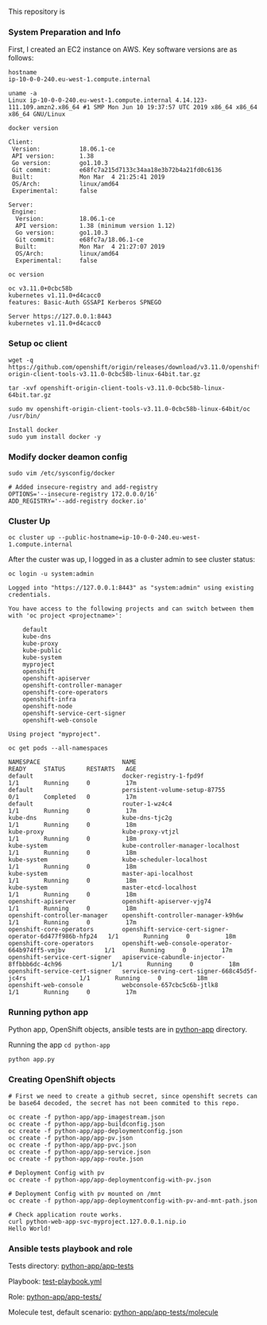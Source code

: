 This repository is 


### System Preparation and Info 
First, I created an EC2 instance on AWS. Key software versions are as follows:
```
hostname  
ip-10-0-0-240.eu-west-1.compute.internal
```

```
uname -a
Linux ip-10-0-0-240.eu-west-1.compute.internal 4.14.123-111.109.amzn2.x86_64 #1 SMP Mon Jun 10 19:37:57 UTC 2019 x86_64 x86_64 x86_64 GNU/Linux
```

```
docker version

Client:
 Version:           18.06.1-ce
 API version:       1.38
 Go version:        go1.10.3
 Git commit:        e68fc7a215d7133c34aa18e3b72b4a21fd0c6136
 Built:             Mon Mar  4 21:25:41 2019
 OS/Arch:           linux/amd64
 Experimental:      false

Server:
 Engine:
  Version:          18.06.1-ce
  API version:      1.38 (minimum version 1.12)
  Go version:       go1.10.3
  Git commit:       e68fc7a/18.06.1-ce
  Built:            Mon Mar  4 21:27:07 2019
  OS/Arch:          linux/amd64
  Experimental:     false
```

```
oc version

oc v3.11.0+0cbc58b
kubernetes v1.11.0+d4cacc0
features: Basic-Auth GSSAPI Kerberos SPNEGO

Server https://127.0.0.1:8443
kubernetes v1.11.0+d4cacc0
```


### Setup oc client 

```
wget -q https://github.com/openshift/origin/releases/download/v3.11.0/openshift-origin-client-tools-v3.11.0-0cbc58b-linux-64bit.tar.gz

tar -xvf openshift-origin-client-tools-v3.11.0-0cbc58b-linux-64bit.tar.gz

sudo mv openshift-origin-client-tools-v3.11.0-0cbc58b-linux-64bit/oc /usr/bin/

Install docker 
sudo yum install docker -y
```

### Modify docker deamon config 
```
sudo vim /etc/sysconfig/docker

# Added insecure-registry and add-registry
OPTIONS='--insecure-registry 172.0.0.0/16'
ADD_REGISTRY='--add-registry docker.io'
```

### Cluster Up
```
oc cluster up --public-hostname=ip-10-0-0-240.eu-west-1.compute.internal
```
After the custer was up, I logged in as a cluster admin to see cluster status:
```
oc login -u system:admin

Logged into "https://127.0.0.1:8443" as "system:admin" using existing credentials.

You have access to the following projects and can switch between them with 'oc project <projectname>':

    default
    kube-dns
    kube-proxy
    kube-public
    kube-system
    myproject
    openshift
    openshift-apiserver
    openshift-controller-manager
    openshift-core-operators
    openshift-infra
    openshift-node
    openshift-service-cert-signer
    openshift-web-console

Using project "myproject".
```

```
oc get pods --all-namespaces

NAMESPACE                       NAME                                                      READY     STATUS      RESTARTS   AGE
default                         docker-registry-1-fpd9f                                   1/1       Running     0          17m
default                         persistent-volume-setup-87755                             0/1       Completed   0          17m
default                         router-1-wz4c4                                            1/1       Running     0          17m
kube-dns                        kube-dns-tjc2g                                            1/1       Running     0          18m
kube-proxy                      kube-proxy-vtjzl                                          1/1       Running     0          18m
kube-system                     kube-controller-manager-localhost                         1/1       Running     0          18m
kube-system                     kube-scheduler-localhost                                  1/1       Running     0          18m
kube-system                     master-api-localhost                                      1/1       Running     0          18m
kube-system                     master-etcd-localhost                                     1/1       Running     0          18m
openshift-apiserver             openshift-apiserver-vjg74                                 1/1       Running     0          18m
openshift-controller-manager    openshift-controller-manager-k9h6w                        1/1       Running     0          17m
openshift-core-operators        openshift-service-cert-signer-operator-6d477f986b-hfp24   1/1       Running     0          18m
openshift-core-operators        openshift-web-console-operator-664b974ff5-vmjbv           1/1       Running     0          17m
openshift-service-cert-signer   apiservice-cabundle-injector-8ffbbb6dc-4ch96              1/1       Running     0          18m
openshift-service-cert-signer   service-serving-cert-signer-668c45d5f-jc4rs               1/1       Running     0          18m
openshift-web-console           webconsole-657cbc5c6b-jtlk8                               1/1       Running     0          17m
```
### Running python app 

Python app, OpenShift objects, ansible tests are in [python-app](python-app) directory.

Running the app
`cd python-app`

`python app.py` 

### Creating OpenShift objects 

```
# First we need to create a github secret, since openshift secrets can be base64 decoded, the secret has not been commited to this repo. 

oc create -f python-app/app-imagestream.json 
oc create -f python-app/app-buildconfig.json
oc create -f python-app/app-deploymentconfig.json
oc create -f python-app/app-pv.json 
oc create -f python-app/app-pvc.json 
oc create -f python-app/app-service.json
oc create -f python-app/app-route.json 

# Deployment Config with pv
oc create -f python-app/app-deploymentconfig-with-pv.json

# Deployment Config with pv mounted on /mnt
oc create -f python-app/app-deploymentconfig-with-pv-and-mnt-path.json 

# Check application route works.
curl python-web-app-svc-myproject.127.0.0.1.nip.io
Hello World! 
```

### Ansible tests playbook and role
Tests directory: [python-app/app-tests](python-app/app-tests)

Playbook: [test-playbook.yml](python-app/test-playbook.yml)

Role: [python-app/app-tests/](python-app/app-tests)

Molecule test, default scenario: [python-app/app-tests/molecule](python-app/app-tests/molecule)